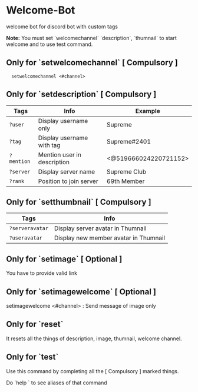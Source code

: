 # Welcome-Bot
welcome bot for discord bot with custom tags

**Note:** You must set \`welcomechannel\` \`description\`, \`thumnail\` to start welcome and to use test command. 

## Only for \`setwelcomechannel\` [ Compulsory ]
      setwelcomechannel <#channel>

## Only for \`setdescription\` [ Compulsory ]
      
| Tags | Info | Example |
| --- | --- | --- |
| `?user` | Display username only | Supreme |
| `?tag` | Display username with tag | Supreme#2401 |
| `?mention` | Mention user in description | <@519666024220721152> |
| `?server` | Display server name | Supreme Club |
| `?rank` | Position to join server | 69th Member |

## Only for \`setthumbnail\` [ Compulsory ]
| Tags | Info |
| -- | -- |
| `?serveravatar` | Display server avatar in Thumnail |
| `?useravatar` | Display new member avatar in Thumnail |

## Only for \`setimage\` [ Optional ]
You have to provide valid link 

## Only for \`setimagewelcome\` [ Optional ]
setimagewelcome <#channel> : Send message of image only 

## Only for \`reset\` 
It resets all the things of description, image, thumnail, welcome channel.

## Only for \`test\`
Use this command by completing all the [ Compulsory ] marked things.

Do \`help <command>\` to see aliases of that command
